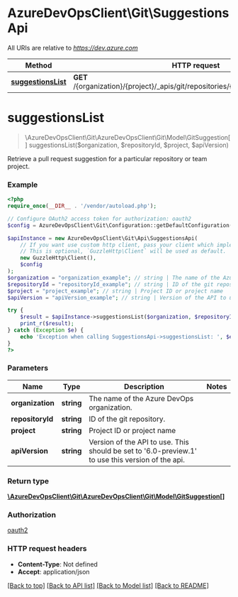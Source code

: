 # AzureDevOpsClient\Git\SuggestionsApi

All URIs are relative to *https://dev.azure.com*

Method | HTTP request | Description
------------- | ------------- | -------------
[**suggestionsList**](SuggestionsApi.md#suggestionsList) | **GET** /{organization}/{project}/_apis/git/repositories/{repositoryId}/suggestions | 


# **suggestionsList**
> \AzureDevOpsClient\Git\AzureDevOpsClient\Git\Model\GitSuggestion[] suggestionsList($organization, $repositoryId, $project, $apiVersion)



Retrieve a pull request suggestion for a particular repository or team project.

### Example
```php
<?php
require_once(__DIR__ . '/vendor/autoload.php');

// Configure OAuth2 access token for authorization: oauth2
$config = AzureDevOpsClient\Git\Configuration::getDefaultConfiguration()->setAccessToken('YOUR_ACCESS_TOKEN');

$apiInstance = new AzureDevOpsClient\Git\Api\SuggestionsApi(
    // If you want use custom http client, pass your client which implements `GuzzleHttp\ClientInterface`.
    // This is optional, `GuzzleHttp\Client` will be used as default.
    new GuzzleHttp\Client(),
    $config
);
$organization = "organization_example"; // string | The name of the Azure DevOps organization.
$repositoryId = "repositoryId_example"; // string | ID of the git repository.
$project = "project_example"; // string | Project ID or project name
$apiVersion = "apiVersion_example"; // string | Version of the API to use.  This should be set to '6.0-preview.1' to use this version of the api.

try {
    $result = $apiInstance->suggestionsList($organization, $repositoryId, $project, $apiVersion);
    print_r($result);
} catch (Exception $e) {
    echo 'Exception when calling SuggestionsApi->suggestionsList: ', $e->getMessage(), PHP_EOL;
}
?>
```

### Parameters

Name | Type | Description  | Notes
------------- | ------------- | ------------- | -------------
 **organization** | **string**| The name of the Azure DevOps organization. |
 **repositoryId** | **string**| ID of the git repository. |
 **project** | **string**| Project ID or project name |
 **apiVersion** | **string**| Version of the API to use.  This should be set to &#39;6.0-preview.1&#39; to use this version of the api. |

### Return type

[**\AzureDevOpsClient\Git\AzureDevOpsClient\Git\Model\GitSuggestion[]**](../Model/GitSuggestion.md)

### Authorization

[oauth2](../../README.md#oauth2)

### HTTP request headers

 - **Content-Type**: Not defined
 - **Accept**: application/json

[[Back to top]](#) [[Back to API list]](../../README.md#documentation-for-api-endpoints) [[Back to Model list]](../../README.md#documentation-for-models) [[Back to README]](../../README.md)

